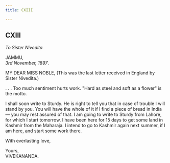 ```yaml
---
title: CXIII

---
```





  

  


## CXIII

*To Sister Nivedita*

JAMMU,  
*3rd November, 1897*.

MY DEAR MISS NOBLE, (This was the last letter received in England by
Sister Nivedita.)

. . . Too much sentiment hurts work. "Hard as steel and soft as a
flower" is the motto.

I shall soon write to Sturdy. He is right to tell you that in case of
trouble I will stand by you. You will have the whole of it if I find a
piece of bread in India — you may rest assured of that. I am going to
write to Sturdy from Lahore, for which I start tomorrow. I have been
here for 15 days to get some land in Kashmir from the Maharaja. I intend
to go to Kashmir again next summer, if I am here, and start some work
there.

With everlasting love,

Yours,  
VIVEKANANDA.


